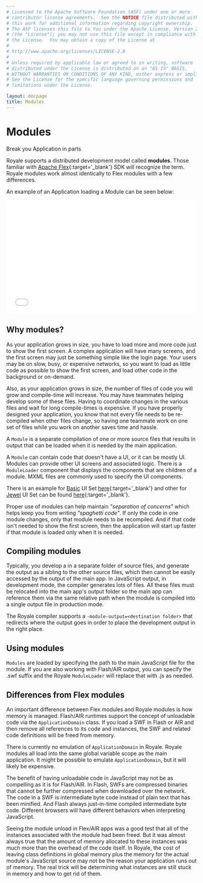 ```yaml
---
# Licensed to the Apache Software Foundation (ASF) under one or more
# contributor license agreements.  See the NOTICE file distributed with
# this work for additional information regarding copyright ownership.
# The ASF licenses this file to You under the Apache License, Version 2.0
# (the "License"); you may not use this file except in compliance with
# the License.  You may obtain a copy of the License at
# 
# http://www.apache.org/licenses/LICENSE-2.0
# 
# Unless required by applicable law or agreed to in writing, software
# distributed under the License is distributed on an "AS IS" BASIS,
# WITHOUT WARRANTIES OR CONDITIONS OF ANY KIND, either express or implied.
# See the License for the specific language governing permissions and
# limitations under the License.

layout: docpage
title: Modules
---
```


# Modules

Break you Application in parts

Royale supports a distributed development model called **modules**. Those familiar with [Apache Flex](https://flex.apache.org/){:target='_blank'} SDK will recognize the term. Royale modules work almost identically to Flex modules with a few differences.

An example of an Application loading a Module can be seen below:

<iframe frameborder="no" border="0" marginwidth="0" marginheight="0" 
width="100%" height="300" 
src="assets/BE0013_Dividing_an_Apache_Royale_application_with_modules/index.html"></iframe>

## Why modules?

As your application grows in size, you have to load more and more code just to show the first screen. A complex application will have many screens, and the first screen may just be something simple like the login page. Your users may be on slow, busy, or expensive networks, so you want to load as little code as possible to show the first screen, and load other code in the background or on-demand.

Also, as your application grows in size, the number of files of code you will grow and compile-time will increase. You may have teammates helping develop some of these files. Having to coordinate changes in the various files and wait for long compile-times is expensive. If you have properly designed your application, you know that not every file needs to be re-compiled when other files change, so having one teammate work on one set of files while you work on another saves time and hassle.

A `Module` is a separate compilation of one or more source files that results in output that can be loaded when it is needed by the main application.

A `Module` can contain code that doesn't have a UI, or it can be mostly UI. Modules can provide other UI screens and associated logic. There is a `ModuleLoader` component that displays the components that are children of a module. MXML files are commonly used to specify the UI components.

There is an example for [Basic](component-sets/basic.html) UI Set [here](https://github.com/apache/royale-asjs/tree/develop/examples/royale/ModuleExample){:target='_blank'} and other for [Jewel](component-sets/jewel.html) UI Set can be found [here](https://github.com/apache/royale-asjs/tree/develop/examples/blog/BE0013_Dividing_an_Apache_Royale_application_with_modules){:target='_blank'}.

Proper use of modules can help maintain _"separation of concerns"_ which helps keep you from writing _"spaghetti code"_. If only the code in one module changes, only that module needs to be recompiled. And if that code isn't needed to show the first screen, then the application will start up faster if that module is loaded only when it is needed.

## Compiling modules

Typically, you develop a in a separate folder of source files, and generate the output as a sibling to the other source files, which then cannot be easily accessed by the output of the main app. In JavaScript output, in development mode, the compiler generates lots of files. All these files must be relocated into the main app's output folder so the main app can reference them via the same relative path when the module is compiled into a single output file in production mode.

The Royale compiler supports a `-module-output=<destination folder>` that redirects where the output goes in order to place the development output in the right place.

## Using modules

`Modules` are loaded by specifying the path to the main JavaScript file for the module. If you are also working with Flash/AIR output, you can specify the .swf suffix and the Royale `ModuleLoader` will replace that with .js as needed.

## Differences from Flex modules

An important difference between Flex modules and Royale modules is how memory is managed. Flash/AIR runtimes support the concept of unloadable code via the `ApplicationDomain` class. If you load a SWF in Flash or AIR and then remove all references to its code and instances, the SWF and related code definitions will be freed from memory.

There is currently no emulation of `ApplicationDomain` in Royale. Royale modules all load into the same global variable scope as the main application. It might be possible to emulate `ApplicationDomain`, but it will likely be expensive.

The benefit of having unloadable code in JavaScript may not be as compelling as it is for Flash/AIR. In Flash, SWFs are compressed binaries that cannot be further compressed when downloaded over the network. The code in a SWF is intermediate byte code instead of plain text that has been minified. And Flash always just-in-time compiled intermediate byte code. Different browsers will have different behaviors when interpreting JavaScript.

Seeing the module unload in Flex/AIR apps was a good test that all of the instances associated with the module had been freed. But it was almost always true that the amount of memory allocated to these instances was much more than the overhead of the code itself. In Royale, the cost of leaving class definitions in global memory plus the memory for the actual module's JavaScript source may not be the reason your application runs out of memory. The real trick will be determining what instances are still stuck in memory and how to get rid of them.


